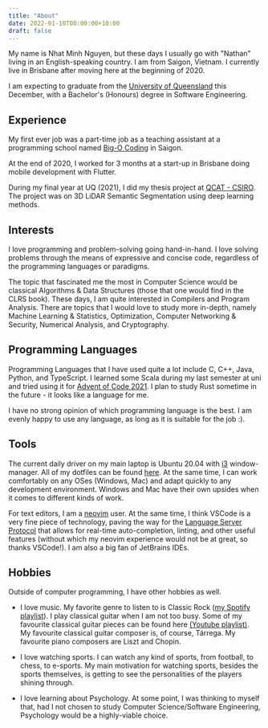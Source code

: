 ```yaml
---
title: "About"
date: 2022-01-10T00:00:00+10:00
draft: false
---
```


My name is Nhat Minh Nguyen, but these days I usually go with "Nathan" living in an English-speaking country. I am from Saigon, Vietnam. I currently live in Brisbane after moving here at the beginning of 2020.

I am expecting to graduate from the [University of Queensland](https://www.uq.edu.au/) this December, with a Bachelor's (Honours) degree in Software Engineering.

## Experience

My first ever job was a part-time job as a teaching assistant at a programming school named [Big-O Coding](https://www.facebook.com/BigOCoding) in Saigon.

At the end of 2020, I worked for 3 months at a start-up in Brisbane doing mobile development with Flutter.

During my final year at UQ (2021), I did my thesis project at [QCAT - CSIRO](https://research.csiro.au/qcat/). The project was on 3D LiDAR Semantic Segmentation using deep learning methods.

## Interests

I love programming and problem-solving going hand-in-hand. I love solving problems through the means of expressive and concise code, regardless of the programming languages or paradigms.

The topic that fascinated me the most in Computer Science would be classical Algorithms & Data Structures (those that one would find in the CLRS book). These days, I am quite interested in Compilers and Program Analysis. There are topics that I would love to study more in-depth, namely Machine Learning & Statistics, Optimization, Computer Networking & Security, Numerical Analysis, and Cryptography.

## Programming Languages

Programming Languages that I have used quite a lot include C, C++, Java, Python, and TypeScript. I learned some Scala during my last semester at uni and tried using it for [Advent of Code 2021](https://adventofcode.com/2021/). I plan to study Rust sometime in the future - it looks like a language for me.

I have no strong opinion of which programming language is the best. I am evenly happy to use any language, as long as it is suitable for the job :).

## Tools

The current daily driver on my main laptop is Ubuntu 20.04 with [i3](https://i3wm.org/) window-manager. All of my dotfiles can be found [here](https://github.com/nathan-wien/dotfiles). At the same time, I can work comfortably on any OSes (Windows, Mac) and adapt quickly to any development environment. Windows and Mac have their own upsides when it comes to different kinds of work.

For text editors, I am a [neovim](neovim.io) user. At the same time, I think VSCode is a very fine piece of technology, paving the way for the [Language Server Protocol](https://microsoft.github.io/language-server-protocol/) that allows for real-time auto-completion, linting, and other useful features (without which my neovim experience would not be at great, so thanks VSCode!). I am also a big fan of JetBrains IDEs.

## Hobbies

Outside of computer programming, I have other hobbies as well.

* I love music. My favorite genre to listen to is Classic Rock ([my Spotify playlist](https://open.spotify.com/playlist/2Vzl0dEtJegEWdtuxeCHMo?si=3284cf2eacbc4a0e)). I play classical guitar when I am not too busy. Some of my favourite classical guitar pieces can be found here [(Youtube playlist)](https://youtube.com/playlist?list=PLD0K1bPRzzfG8FaJjLiipOi6iQKRZJmQv). My favourite classical guitar composer is, of course, Tárrega. My favourite piano composers are Liszt and Chopin.

* I love watching sports. I can watch any kind of sports, from football, to chess, to e-sports. My main motivation for watching sports, besides the sports themselves, is getting to see the personalities of the players shining through.

* I love learning about Psychology. At some point, I was thinking to myself that, had I not chosen to study Computer Science/Software Engineering, Psychology would be a highly-viable choice.
